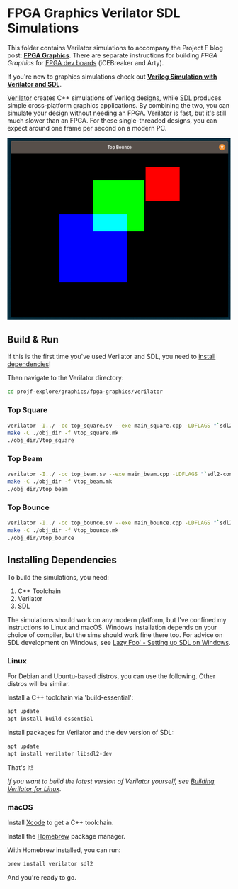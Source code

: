 # FPGA Graphics Verilator SDL Simulations

This folder contains Verilator simulations to accompany the Project F blog post: **[FPGA Graphics](https://projectf.io/posts/fpga-graphics/)**. There are separate instructions for building _FPGA Graphics_ for [FPGA dev boards](../README.md) (iCEBreaker and Arty).

If you're new to graphics simulations check out **[Verilog Simulation with Verilator and SDL](https://projectf.io/posts/verilog-sim-verilator-sdl/)**.

[Verilator](https://www.veripool.org/verilator/) creates C++ simulations of Verilog designs, while [SDL](https://www.libsdl.org) produces simple cross-platform graphics applications. By combining the two, you can simulate your design without needing an FPGA. Verilator is fast, but it's still much slower than an FPGA. For these single-threaded designs, you can expect around one frame per second on a modern PC.

![](../../../doc/img/top-bounce-verilator-sdl.png?raw=true "")

## Build & Run

If this is the first time you've used Verilator and SDL, you need to [install dependencies](#installing-dependencies)!

Then navigate to the Verilator directory:

```bash
cd projf-explore/graphics/fpga-graphics/verilator
```

### Top Square

```bash
verilator -I../ -cc top_square.sv --exe main_square.cpp -LDFLAGS "`sdl2-config --libs`"
make -C ./obj_dir -f Vtop_square.mk
./obj_dir/Vtop_square
```

### Top Beam

```bash
verilator -I../ -cc top_beam.sv --exe main_beam.cpp -LDFLAGS "`sdl2-config --libs`"
make -C ./obj_dir -f Vtop_beam.mk
./obj_dir/Vtop_beam
```

### Top Bounce

```bash
verilator -I../ -cc top_bounce.sv --exe main_bounce.cpp -LDFLAGS "`sdl2-config --libs`"
make -C ./obj_dir -f Vtop_bounce.mk
./obj_dir/Vtop_bounce
```

## Installing Dependencies

To build the simulations, you need:

1. C++ Toolchain
2. Verilator
3. SDL

The simulations should work on any modern platform, but I've confined my instructions to Linux and macOS. Windows installation depends on your choice of compiler, but the sims should work fine there too. For advice on SDL development on Windows, see [Lazy Foo' - Setting up SDL on Windows](https://lazyfoo.net/tutorials/SDL/01_hello_SDL/windows/index.php).

### Linux

For Debian and Ubuntu-based distros, you can use the following. Other distros will be similar.

Install a C++ toolchain via 'build-essential':

```bash
apt update
apt install build-essential
```

Install packages for Verilator and the dev version of SDL:

```bash
apt update
apt install verilator libsdl2-dev
```

That's it!

_If you want to build the latest version of Verilator yourself, see [Building Verilator for Linux](https://projectf.io/posts/building-ice40-fpga-toolchain/#verilator)._

### macOS

Install [Xcode](https://developer.apple.com/xcode/) to get a C++ toolchain.

Install the [Homebrew](https://brew.sh/) package manager.

With Homebrew installed, you can run:

```bash
brew install verilator sdl2
```

And you're ready to go.
